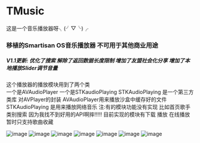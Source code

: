 # TMusic
这是一个音乐播放器呀╮(╯▽╰)╭

### 移植的Smartisan OS音乐播放器 不可用于其他商业用途
##### V1.1更新: 优化了搜索 解除了返回数据长度限制 增加了友盟社会化分享 增加了本地播放Slider调节音量
 这个播放器的播放模块用到了两个类  
一个是AVAudioPlayer 一个是STKaudioPlaying STKAudioPlaying 是一个第三方类库 对AVPlayer的封装 
 AVAudioPlayer用来播放沙盒中缓存好的文件 STKAudioPlaying 是用来播放网络音乐 
 注:有的模块功能没有实现 比如首页歌手类别搜索 因为我找不到好用的API啊摔!!!!!
 目前实现的模块有下载 播放 在线播放 暂时只支持歌曲收藏

  
   ![image](https://raw.githubusercontent.com/LeslieJia/TMusic/ffaf57e694f2ac75d0c31c7e3a52bdda4f6b8b47/pic/tmusci.png)
![image](https://github.com/LeslieJia/TMusic/blob/becb16627c57d609d9ff45e868a527ea1c8cda97/pic/Snip20150908_1.png)
![image](https://raw.githubusercontent.com/LeslieJia/TMusic/becb16627c57d609d9ff45e868a527ea1c8cda97/pic/Snip20150908_14.png)
![image](https://raw.githubusercontent.com/LeslieJia/TMusic/becb16627c57d609d9ff45e868a527ea1c8cda97/pic/Snip20150908_15.png)
![image](https://raw.githubusercontent.com/LeslieJia/TMusic/becb16627c57d609d9ff45e868a527ea1c8cda97/pic/Snip20150908_17.png)
![image](https://raw.githubusercontent.com/LeslieJia/TMusic/becb16627c57d609d9ff45e868a527ea1c8cda97/pic/Snip20150908_9.png)
![image](https://github.com/LeslieJia/TMusic/blob/becb16627c57d609d9ff45e868a527ea1c8cda97/pic/Snip20150908_20.png?raw=true)
